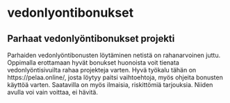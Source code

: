 # vedonlyontibonukset
<h2>Parhaat vedonlyöntibonukset projekti</h2>
Parhaiden vedonlyöntibonusten löytäminen netistä on rahanarvoinen juttu. Oppimalla erottamaan hyvät bonukset huonoista voit tienata vedonlyöntisivuilta rahaa projekteja varten. Hyvä työkalu tähän on https://pelaa.online/, josta löytyy paitsi vaihtoehtoja, myös ohjeita bonusten käyttöä varten. Saatavilla on myös ilmaisia, riskittömiä tarjouksia. Niiden avulla voi vain voittaa, ei hävitä.
